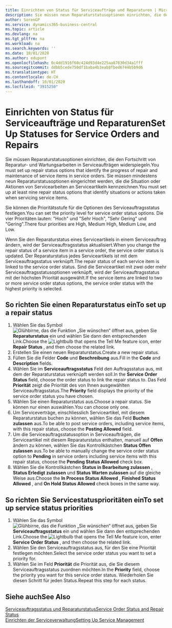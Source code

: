 ```yaml
---
title: Einrichten von Status für Serviceaufträge und Reparaturen | Microsoft Docs
description: Sie müssen neun Reparaturstatusoptionen einrichten, die den Fortschritt von Reparatur- und Wartungsarbeiten in Serviceaufträgen widerspiegeln.
author: SorenGP
ms.service: dynamics365-business-central
ms.topic: article
ms.devlang: na
ms.tgt_pltfrm: na
ms.workload: na
ms.search.keywords: ''
ms.date: 10/01/2020
ms.author: edupont
ms.openlocfilehash: 0c4dd1916f60c424d93d4e225aa87830d34a1fff
ms.sourcegitcommit: ddbb5cede750df1baba4b3eab8fbed6744b5b9d6
ms.translationtype: HT
ms.contentlocale: de-CH
ms.lasthandoff: 10/01/2020
ms.locfileid: "3915250"
---
```

# <a name="set-up-statuses-for-service-orders-and-repairs"></a><span data-ttu-id="c17b0-103">Einrichten von Status für Serviceaufträge und Reparaturen</span><span class="sxs-lookup"><span data-stu-id="c17b0-103">Set Up Statuses for Service Orders and Repairs</span></span>
<span data-ttu-id="c17b0-104">Sie müssen Reparaturstatusoptionen einrichten, die den Fortschritt von Reparatur- und Wartungsarbeiten in Serviceaufträgen widerspiegeln.</span><span class="sxs-lookup"><span data-stu-id="c17b0-104">You must set up repair status options that identify the progress of repair and maintenance of service items in service orders.</span></span> <span data-ttu-id="c17b0-105">Sie müssen mindestens neun Reparaturstatusoptionen eingerichtet werden, die die Situation oder Aktionen von Servicearbeiten an Serviceartikeln kennzeichnen.</span><span class="sxs-lookup"><span data-stu-id="c17b0-105">You must set up at least nine repair status options that identify situations or actions taken when servicing service items.</span></span>  

<span data-ttu-id="c17b0-106">Sie können die Prioritätsstufe für die Optionen des Serviceauftragsstatus festlegen.</span><span class="sxs-lookup"><span data-stu-id="c17b0-106">You can set the priority level for service order status options.</span></span> <span data-ttu-id="c17b0-107">Die vier Prioritäten lauten: "Hoch" und "Sehr Hoch", "Sehr Gering" und "Gering".</span><span class="sxs-lookup"><span data-stu-id="c17b0-107">There four priorities are High, Medium High, Medium Low, and Low.</span></span>  

<span data-ttu-id="c17b0-108">Wenn Sie den Reparaturstatus eines Serviceartikels in einem Serviceauftrag ändern, wird der Serviceauftragsstatus aktualisiert.</span><span class="sxs-lookup"><span data-stu-id="c17b0-108">When you change the repair status of a service item in a service order, the service order status is updated.</span></span> <span data-ttu-id="c17b0-109">Der Reparaturstatus jedes Serviceartikels ist mit dem Serviceauftragsstatus verknüpft.</span><span class="sxs-lookup"><span data-stu-id="c17b0-109">The repair status of each service item is linked to the service order status.</span></span> <span data-ttu-id="c17b0-110">Sind die Serviceartikel mit zwei oder mehr Serviceauftragsstatusoptionen verknüpft, wird der Serviceauftragsstatus mit der höchsten Priorität ausgewählt.</span><span class="sxs-lookup"><span data-stu-id="c17b0-110">If the service items are linked to two or more service order status options, the service order status with the highest priority is selected.</span></span>  

## <a name="to-set-up-a-repair-status"></a><span data-ttu-id="c17b0-111">So richten Sie einen Reparaturstatus ein</span><span class="sxs-lookup"><span data-stu-id="c17b0-111">To set up a repair status</span></span>  
1. <span data-ttu-id="c17b0-112">Wählen Sie das Symbol ![Glühbirne, das die Funktion „Sie wünschen“ öffnet](media/ui-search/search_small.png "Tell Me-Funktion") aus, geben Sie **Reparaturstatus** ein und wählen Sie dann den entsprechenden Link.</span><span class="sxs-lookup"><span data-stu-id="c17b0-112">Choose the ![Lightbulb that opens the Tell Me feature](media/ui-search/search_small.png "Tell me what you want to do") icon, enter **Repair Status** , and then choose the related link.</span></span>
2. <span data-ttu-id="c17b0-113">Erstellen Sie einen neuen Reparaturstatus.</span><span class="sxs-lookup"><span data-stu-id="c17b0-113">Create a new repair status.</span></span>  
3. <span data-ttu-id="c17b0-114">Füllen Sie die Felder **Code** und **Beschreibung** aus.</span><span class="sxs-lookup"><span data-stu-id="c17b0-114">Fill in the **Code** and **Description** fields.</span></span>  
4. <span data-ttu-id="c17b0-115">Wählen Sie im **Serviceauftragsstatus** Feld den Auftragsstatus aus, mit dem der Reparaturstatus verknüpft werden soll.</span><span class="sxs-lookup"><span data-stu-id="c17b0-115">In the **Service Order Status** field, choose the order status to link the repair status to.</span></span> <span data-ttu-id="c17b0-116">Das Feld **Priorität** zeigt die Priorität des von Ihnen ausgewählten Serviceauftragsstatus.</span><span class="sxs-lookup"><span data-stu-id="c17b0-116">The **Priority** field displays the priority of the service order status you have chosen.</span></span>  
5. <span data-ttu-id="c17b0-117">Wählen Sie einen Reparaturstatus aus.</span><span class="sxs-lookup"><span data-stu-id="c17b0-117">Choose a repair status.</span></span> <span data-ttu-id="c17b0-118">Sie können nur einen auswählen.</span><span class="sxs-lookup"><span data-stu-id="c17b0-118">You can choose only one.</span></span>  
6. <span data-ttu-id="c17b0-119">Um Serviceverträge, einschliesslich Serviceartikel, mit diesem Reparaturstatus buchen zu können, wählen Sie das Feld **Buchen zulassen** aus.</span><span class="sxs-lookup"><span data-stu-id="c17b0-119">To be able to post service orders, including service items, with this repair status, choose the **Posting Allowed** field.</span></span>  
7. <span data-ttu-id="c17b0-120">Um die Serviceauftragsstatusoption in Serviceaufträgen, die Serviceartikel mit diesem Reparaturstatus enthalten, manuell auf **Offen** ändern zu können, wählen Sie das Kontrollkästchen **Status Offen zulassen** aus.</span><span class="sxs-lookup"><span data-stu-id="c17b0-120">To be able to manually change the service order status option to **Pending** in service orders including service items with this repair status, choose the **Pending Status Allowed** check box.</span></span>  
8. <span data-ttu-id="c17b0-121">Wählen Sie die Kontrollkästchen **Status in Bearbeitung zulassen** , **Status Erledigt zulassen** und **Status Warten zulassen** auf die gleiche Weise aus.</span><span class="sxs-lookup"><span data-stu-id="c17b0-121">Choose the **In Process Status Allowed** , **Finished Status Allowed** , and **On Hold Status Allowed** check boxes in the same way.</span></span>
  
## <a name="to-set-up-service-status-priorities"></a><span data-ttu-id="c17b0-122">So richten Sie Servicestatusprioritäten ein</span><span class="sxs-lookup"><span data-stu-id="c17b0-122">To set up service status priorities</span></span>  
1. <span data-ttu-id="c17b0-123">Wählen Sie das Symbol ![Glühbirne, das die Funktion „Sie wünschen“ öffnet](media/ui-search/search_small.png "Tell Me-Funktion") aus, geben Sie **Serviceauftragsstatus** ein und wählen Sie dann den entsprechenden Link.</span><span class="sxs-lookup"><span data-stu-id="c17b0-123">Choose the ![Lightbulb that opens the Tell Me feature](media/ui-search/search_small.png "Tell me what you want to do") icon, enter **Service Order Status** , and then choose the related link.</span></span>  
2. <span data-ttu-id="c17b0-124">Wählen Sie den Serviceauftragsstatus aus, für den Sie eine Priorität festlegen möchten.</span><span class="sxs-lookup"><span data-stu-id="c17b0-124">Select the service order status you want to set a priority for.</span></span>  
3. <span data-ttu-id="c17b0-125">Wählen Sie im Feld **Priorität** die Priorität aus, die Sie diesem Serviceauftragsstatus zuordnen möchten.</span><span class="sxs-lookup"><span data-stu-id="c17b0-125">In the **Priority** field, choose the priority you want for this service order status.</span></span> <span data-ttu-id="c17b0-126">Wiederholen Sie diesen Schritt für jeden Status.</span><span class="sxs-lookup"><span data-stu-id="c17b0-126">Repeat this step for each status.</span></span>  

## <a name="see-also"></a><span data-ttu-id="c17b0-127">Siehe auch</span><span class="sxs-lookup"><span data-stu-id="c17b0-127">See Also</span></span>  
[<span data-ttu-id="c17b0-128">Serviceauftragsstatus und Reparaturstatus</span><span class="sxs-lookup"><span data-stu-id="c17b0-128">Service Order Status and Repair Status</span></span>](service-service-order-status-and-repair-status.md)  
[<span data-ttu-id="c17b0-129">Einrichten der Serviceverwaltung</span><span class="sxs-lookup"><span data-stu-id="c17b0-129">Setting Up Service Management</span></span>](service-setup-service.md)  
